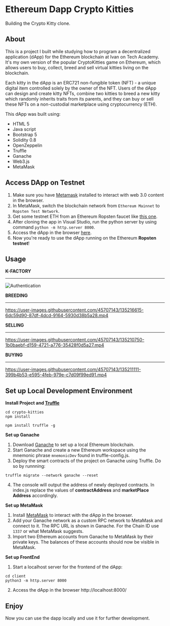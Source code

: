 # Ethereum Dapp Crypto Kitties

Building the Crypto Kitty clone.

## About
This is a project I built while studying how to program a decentralized application (dApp) for the Ethereum blockchain at Ivan on Tech Academy. It's my own version of the popular CryptoKitties game on Ethereum, which allows users to buy, collect, breed and sell virtual kitties living on the blockchain.

Each kitty in the dApp is an ERC721 non-fungible token (NFT) - a unique digital item controlled solely by the owner of the NFT. Users of the dApp can design and create kitty NFTs, combine two kitties to breed a new kitty which randomly inherits traits from its parents, and they can buy or sell these NFTs on a non-custodial marketplace using cryptocurrency (ETH).

This dApp was built using:
* HTML 5
* Java script
* Bootstrap 5
* Solidity 0.8
* OpenZeppelin
* Truffle
* Ganache
* Web3.js
* MetaMask

## Access DApp on Testnet
1. Make sure you have [Metamask](https://metamask.io/) installed to interact with web 3.0 content in the browser.
2. In MetaMask, switch the blockchain network from ```Ethereum Mainnet``` to ```Ropsten Test Network```.
3. Get some testnet ETH from an Ethereum Ropsten faucet like [this one](https://faucet.dimensions.network/).
4. After cloning the app in Visual Studio, run the python server by using command  ```python -m http.server 8000```.
5. Access the dApp in the browser [here](http://localhost:8000/index.html).
6. Now you're ready to use the dApp running on the Ethereum **Ropsten testnet**!

## Usage
**K-FACTORY**
*****
![Authentication](https://user-images.githubusercontent.com/45707143/135210266-ebe4876c-e733-4a30-8de2-2a20e7aa6720.gif)

**BREEDING**
*****
https://user-images.githubusercontent.com/45707143/135216615-6dc59d90-87df-4dcd-9164-5930d38b5a28.mp4

**SELLING**
*****
https://user-images.githubusercontent.com/45707143/135210750-1b0baebf-d159-4721-a776-35428f0d5a27.mp4


**BUYING**
*****
https://user-images.githubusercontent.com/45707143/135211111-399b4b53-e595-4feb-979e-c7d09f99ed91.mp4


## Set up Local Development Environment
**Install Project and [Truffle](https://www.trufflesuite.com/truffle)**

```
cd crypto-kitties
npm install
```
```
npm install truffle -g
```
**Set up Ganache**
1. Download [Ganache](https://www.trufflesuite.com/ganache) to set up a local Ethereum blockchain.
2. Start Ganache and create a new Ethereum workspace using the mnemonic phrase ```mnemonicDev``` found in truffle-config.js.
3. Deploy the smart contracts of the project on Ganache using Truffle. Do so by runnning:
``` 
truffle migrate --network ganache --reset

```
4. The console will output the address of newly deployed contracts. In index.js replace the values of **contractAddress** and **marketPlace Address** accordingly.

**Set up MetaMask**
1. Install [MetaMask](https://metamask.io/) to interact with the dApp in the browser.
2. Add your Ganache network as a custom RPC network to MetaMask and connect to it. The RPC URL is shown in Ganache. For the Chain ID use ```1337``` or what MetaMask suggests.
3. Import two Ethereum accounts from Ganache to MetaMask by their private keys. The balances of these accounts should now be visible in MetaMask.

**Set up FrontEnd**
1. Start a localhost server for the frontend of the dApp:
```
cd client
python3 -m http.server 8000
```
2. Access the dApp in the browser http://localhost:8000/

## Enjoy
Now you can use the dapp locally and use it for further development.
